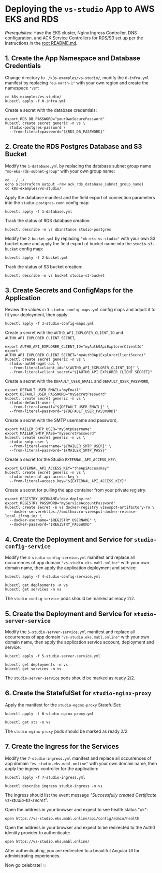 
# Deploying the `vs-studio` App to AWS EKS and RDS

*Prerequisites:* Have the EKS cluster, Nginx Ingress Controller, DNS configuration, and ACK Service Controllers for
RDS/S3 set up per the instructions in the [root README.md](../../README.md).

## 1. Create the App Namespace and Database Credentials

Change directory to `./k8s-examples/vs-studio/`, modify the `0-infra.yml` manifest by replacing `"eu-north-1"`
with your own region and create the namespace `"vs"`:

    cd k8s-examples/vs-studio/
    kubectl apply -f 0-infra.yml

Create a secret with the database credentials:

    export RDS_DB_PASSWORD="yourOwnSecurePassword"
    kubectl create secret generic -n vs \
      studio-postgres-password \
      --from-literal=password="${RDS_DB_PASSWORD}"


## 2. Create the RDS Postgres Database and S3 Bucket

Modify the `1-database.yml` by replacing the database subnet group name `"mb-eks-rds-subnet-group"` with your
own group name:

    cd ../../
    echo $(terraform output -raw ack_rds_database_subnet_group_name)
    cd k8s-examples/vs-studio/

Apply the database manifest and the field export of connection parameters into the `studio-postgres-conn` config map:

    kubectl apply -f 1-database.yml

Track the status of RDS database creation:

    kubectl describe -n vs dbinstance studio-postgres

Modify the `2-bucket.yml` by replacing `"mb-eks-vs-studio"` with your own S3 bucket name and
apply the field export of bucket name into the `studio-s3-bucket` config map:

    kubectl apply -f 2-bucket.yml

Track the status of S3 bucket creation:

    kubectl describe -n vs bucket studio-s3-bucket


## 3. Create Secrets and ConfigMaps for the Application

Review the values in `3-studio-config-maps.yml` config maps and adjust it to fit your deployment, then apply:

    kubectl apply -f 3-studio-config-maps.yml

Create a secret with the `AUTH0_API_EXPLORER_CLIENT_ID` and `AUTH0_API_EXPLORER_CLIENT_SECRET`,

    export AUTH0_API_EXPLORER_CLIENT_ID="myAuth0ApiExplorerClientId"
    export AUTH0_API_EXPLORER_CLIENT_SECRET="myAuth0ApiExplorerClientSecret"
    kubectl create secret generic -n vs \
      studio-auth0-mgmt-api \
      --from-literal=client_id="${AUTH0_API_EXPLORER_CLIENT_ID}" \
      --from-literal=client_secret="${AUTH0_API_EXPLORER_CLIENT_SECRET}"

Create a secret with the `DEFAULT_USER_EMAIL` and `DEFAULT_USER_PASSWORD`,

    export DEFAULT_USER_EMAIL="myEmail"
    export DEFAULT_USER_PASSWORD="mySecretPassword"
    kubectl create secret generic -n vs \
      studio-default-user \
      --from-literal=email="${DEFAULT_USER_EMAIL}" \
      --from-literal=password="${DEFAULT_USER_PASSWORD}"

Create a secret with the SMTP username and password,

    export MAILER_SMTP_USER="mySmtpUsername"
    export MAILER_SMTP_PASS="mySecretPassword"
    kubectl create secret generic -n vs \
      studio-smtp-user \
      --from-literal=username="${MAILER_SMTP_USER}" \
      --from-literal=password="${MAILER_SMTP_PASS}"

Create a secret for the Studio `EXTERNAL_API_ACCESS_KEY`:

    export EXTERNAL_API_ACCESS_KEY="theApiAccessKey"
    kubectl create secret generic -n vs \
      studio-external-api-access-key \
      --from-literal=access_key="${EXTERNAL_API_ACCESS_KEY}"

Create a secret for pulling the app container from your private registry:

    export REGISTRY_USERNAME="dev-deploy-ro"
    export REGISTRY_PASSWORD="myServiceAccountPassword"
    kubectl create secret -n vs docker-registry viewspot-artifactory-ro \
      --docker-server=https://smithmicro-viewspot-docker-release-local.jfrog.io/ \
      --docker-username="$REGISTRY_USERNAME" \
      --docker-password="$REGISTRY_PASSWORD"


## 4. Create the Deployment and Service for `studio-config-service`

Modify the `4-studio-config-service.yml` manifest and replace all occurrences of
app domain `"vs-studio.eks.mabl.online"` with your own domain name, then apply the application
deployment and service:

    kubectl apply -f 4-studio-config-service.yml

    kubectl get deployments -n vs
    kubectl get services -n vs

The `studio-config-service` pods should be marked as ready 2/2.


## 5. Create the Deployment and Service for `studio-server-service`

Modify the `5-studio-server-service.yml` manifest and replace all occurrences of
app domain `"vs-studio.eks.mabl.online"` with your own domain name, then apply the application
service account, deployment and service:

    kubectl apply -f 5-studio-server-service.yml

    kubectl get deployments -n vs
    kubectl get services -n vs

The `studio-server-service` pods should be marked as ready 2/2.


## 6. Create the StatefulSet for `studio-nginx-proxy`

Apply the manifest for the `studio-ngcmx-proxy` StatefulSet:

    kubectl apply -f 6-studio-nginx-proxy.yml

    kubectl get sts -n vs

The `studio-nginx-proxy` pods should be marked as ready 2/2.


## 7. Create the Ingress for the Services

Modify the `7-studio-ingress.yml` manifest and replace all occurrences of
app domain `"vs-studio.eks.mabl.online"` with your own domain name, then apply the ingress controller for
the application:

    kubectl apply -f 7-studio-ingress.yml

    kubectl describe ingress studio-ingress -n vs

The ingress should list the event message
_"Successfully created Certificate vs-studio-tls-secret"_.

Open the address in your browser and expect to see health status "ok":

    open https://vs-studio.eks.mabl.online/api/config/admin/health

Open the address in your browser and expect to be redirected to the Auth0 identity provider to authenticate:

    open https://vs-studio.eks.mabl.online/

After authenticating, you are redirected to a beautiful Angular UI for administrating experiences.

Now go celebrate! :boom:
